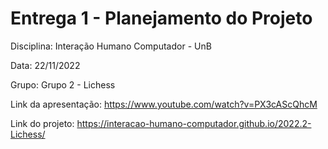 # Entrega 1 - Planejamento do Projeto

Disciplina: Interação Humano Computador - UnB

Data: 22/11/2022

Grupo: Grupo 2 - Lichess

Link da apresentação: <https://www.youtube.com/watch?v=PX3cAScQhcM>

Link do projeto:  <https://interacao-humano-computador.github.io/2022.2-Lichess/>
